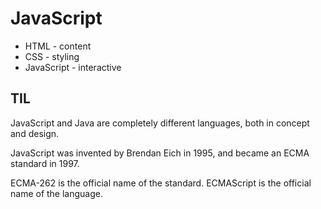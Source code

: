 # JavaScript

-   HTML - content
-   CSS - styling
-   JavaScript - interactive

## TIL

JavaScript and Java are completely different languages, both in concept and design.

JavaScript was invented by Brendan Eich in 1995, and became an ECMA standard in 1997.

ECMA-262 is the official name of the standard. ECMAScript is the official name of the language.
